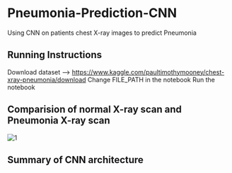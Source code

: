 # Pneumonia-Prediction-CNN
Using CNN on patients chest X-ray images to predict Pneumonia

## Running Instructions
Download dataset --> https://www.kaggle.com/paultimothymooney/chest-xray-pneumonia/download
Change FILE_PATH in the notebook
Run the notebook

## Comparision of normal X-ray scan and Pneumonia X-ray scan
![1](https://user-images.githubusercontent.com/28666943/82892825-01149380-9f05-11ea-9c75-a674af364639.JPG)

## Summary of CNN architecture

